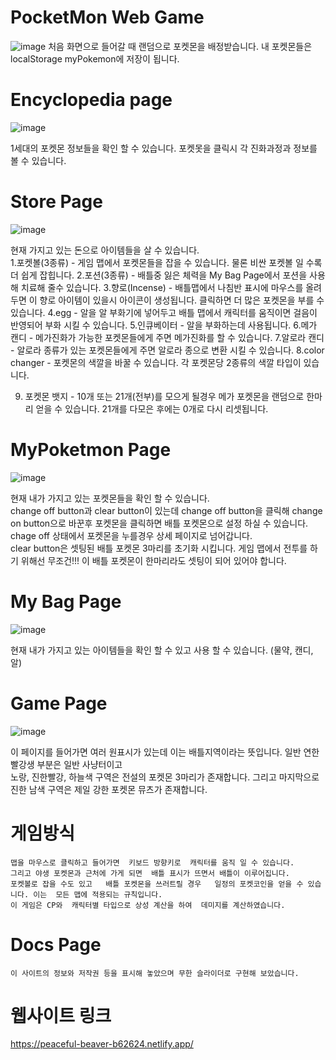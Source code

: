 # PocketMon Web Game

 ![image](https://user-images.githubusercontent.com/46766443/143855804-2b4f563f-986b-4bfc-b33b-1b3189c02309.png)
 처음 화면으로 들어갈 때  랜덤으로 포켓몬을 배정받습니다. 
 내 포켓몬들은 localStorage myPokemon에 저장이 됩니다. 
 
# Encyclopedia page
![image](https://user-images.githubusercontent.com/46766443/143856127-368bc746-91ea-43e4-9b4b-8c255ec78e6a.png)

1세대의 포켓몬 정보들을 확인 할 수 있습니다.  포켓못을 클릭시 각 진화과정과 정보를 볼 수 있습니다.

# Store Page

![image](https://user-images.githubusercontent.com/46766443/143856392-4d52da63-63c1-462f-9417-f3d3038e1c5f.png)

  현재 가지고 있는 돈으로  아이템들을 살 수 있습니다.  
  1.포켓볼(3종류) - 게임 맵에서 포켓몬들을 잡을 수 있습니다. 물론 비싼 포켓볼 일 수록  더 쉽게 잡힙니다. 
  2.포션(3종류) -  배틀중 잃은 체력을 My Bag Page에서  포션을 사용해  치료해 줄수 있습니다.
  3.향로(Incense) - 배틀맵에서  나침반 표시에 마우스를 올려두면  이 향로 아이템이 있을시  아이콘이 생성됩니다. 클릭하면 더 많은 포켓몬을 
                    부를 수 있습니다. 
  4.egg -  알을 알 부화기에  넣어두고 배틀 맵에서 캐릭터를 움직이면 걸음이 반영되어  부화 시킬 수 있습니다.
  5.인큐베이터 - 알을 부화하는데 사용됩니다.
  6.메가 캔디  -   메가진화가 가능한 포켓몬들에게 주면 메가진화를 할 수 있습니다.
  7.알로라 캔디  -  알로라 종류가 있는 포켓몬들에게 주면 알로라 종으로 변환 시킬 수 있습니다.
  8.color changer -  포켓몬의 색깔을  바꿀 수 있습니다.  각 포켓몬당 2종류의 색깔 타입이 있습니다.  
  
  9. 포켓몬 뱃지  -  10개 또는 21개(전부)를 모으게 될경우  메가 포켓몬을 랜덤으로 한마리 얻을 수 있습니다.  21개를 다모은 후에는 0개로 다시 리셋됩니다. 
  
 
 # MyPoketmon Page
 
 ![image](https://user-images.githubusercontent.com/46766443/143856550-dfbf57b9-78fa-4eda-8cc1-0cb1bd0f9539.png)

   현재 내가 가지고 있는 포켓몬들을 확인 할 수 있습니다.  
   change off button과 clear button이 있는데   change off button을 클릭해  change on button으로 바꾼후  포켓몬을 클릭하면
   배틀 포켓몬으로 설정 하실 수 있습니다.  chage off 상태에서 포켓몬을 누를경우 상세 페이지로 넘어갑니다.  
   clear button은 셋팅된 배틀 포켓몬 3마리를 초기화 시킵니다.
   게임 맵에서 전투를 하기 위해선 무조건!!! 이 배틀 포켓몬이 한마리라도 셋팅이 되어 있어야 합니다.
 
 # My Bag  Page

![image](https://user-images.githubusercontent.com/46766443/143856700-5b84c9e5-a21a-432f-bfe6-9e3769322dac.png)
   
현재 내가  가지고 있는 아이템들을  확인 할 수 있고 사용 할 수 있습니다. (물약, 캔디, 알) 
   
 # Game Page
 
 ![image](https://user-images.githubusercontent.com/46766443/143856793-360b2409-c151-4201-9fbf-a259ccd0b328.png)

   이 페이지를 들어가면  여러 원표시가 있는데  이는 배틀지역이라는 뜻입니다. 일반 연한 빨강생 부분은  일반 사냥터이고   
   노랑, 진한빨강, 하늘색 구역은  전설의 포켓몬 3마리가 존재합니다.
   그리고 마지막으로 진한 남색 구역은  제일 강한 포켓몬 뮤츠가 존재합니다.
   
 # 게임방식
    맵을 마우스로 클릭하고 들어가면  키보드 방향키로  캐릭터를 움직 일 수 있습니다.  
    그리고 야생 포켓몬과 근처에 가게 되면  배틀 표시가 뜨면서 배틀이 이루어집니다.
    포켓볼로 잡을 수도 있고   배틀 포켓몬을 쓰러트릴 경우   일정의 포켓코인을 얻을 수 있습니다. 이는  모든 맵에 적용되는 규칙입니다.
    이 게임은 CP와  캐릭터별 타입으로 상성 계산을 하여  데미지를 계산하였습니다.  
 
 # Docs Page
    이 사이트의 정보와 저작권 등을 표시해 놓았으며 무한 슬라이더로 구현해 보았습니다.    
 
 # 웹사이트 링크 
https://peaceful-beaver-b62624.netlify.app/
 
 
   
    
 
  
